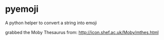 # pyemoji
A python helper to convert a string into emoji


grabbed the Moby Thesaurus from: http://icon.shef.ac.uk/Moby/mthes.html

